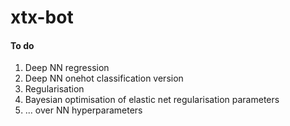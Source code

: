 # xtx-bot

#### To do

1. Deep NN regression
2. Deep NN onehot classification version
3. Regularisation
4. Bayesian optimisation of elastic net regularisation parameters
5. ... over NN hyperparameters

